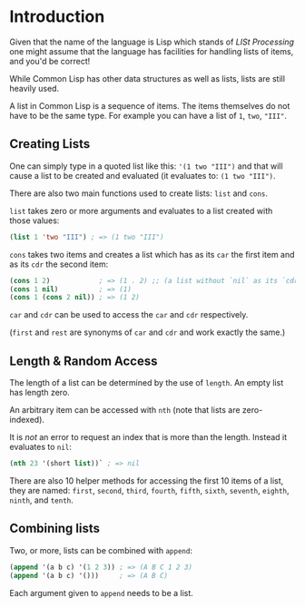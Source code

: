 # Introduction

Given that the name of the language is Lisp which stands of _LISt Processing_ one might assume that the language has facilities for handling lists of items, and you'd be correct!

While Common Lisp has other data structures as well as lists, lists are still heavily used.

A list in Common Lisp is a sequence of items.
The items themselves do not have to be the same type.
For example you can have a list of `1`, `two`, `"III"`.

## Creating Lists

One can simply type in a quoted list like this: `'(1 two "III")` and that will cause a list to be created and evaluated (it evaluates to: `(1 two "III")`.

There are also two main functions used to create lists: `list` and `cons`.

`list` takes zero or more arguments and evaluates to a list created with those values:

```lisp
(list 1 'two "III") ; => (1 two "III")
```

`cons` takes two items and creates a list which has as its `car` the first item and as its `cdr` the second item:

```lisp
(cons 1 2)            ; => (1 . 2) ;; (a list without `nil` as its `cdr` is printed in this way.)
(cons 1 nil)          ; => (1)
(cons 1 (cons 2 nil)) ; => (1 2)
```

`car` and `cdr` can be used to access the `car` and `cdr` respectively.

(`first` and `rest` are synonyms of `car` and `cdr` and work exactly the same.)

## Length & Random Access

The length of a list can be determined by the use of `length`.
An empty list has length zero.

An arbitrary item can be accessed with `nth` (note that lists are zero-indexed).

It is _not_ an error to request an index that is more than the length.
Instead it evaluates to `nil`:

```lisp
(nth 23 '(short list))` ; => nil
```

There are also 10 helper methods for accessing the first 10 items of a list, they are named: `first`, `second`, `third`, `fourth`, `fifth`, `sixth`, `seventh`, `eighth`, `ninth`, and `tenth`.

## Combining lists

Two, or more, lists can be combined with `append`: 

```lisp
(append '(a b c) '(1 2 3)) ; => (A B C 1 2 3)
(append '(a b c) '()))     ; => (A B C)
```

Each argument given to `append` needs to be a list.
